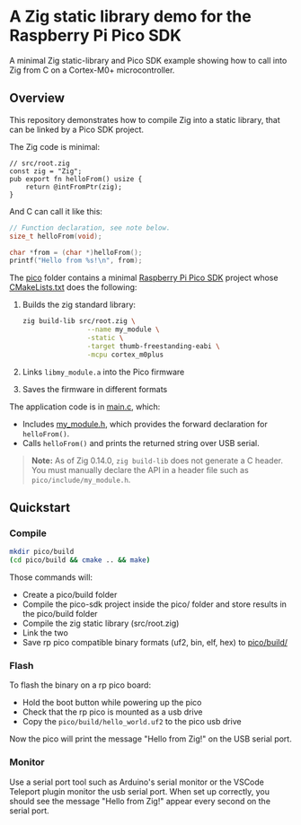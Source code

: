 
# A Zig static library demo for the Raspberry Pi Pico SDK

A minimal Zig static-library and Pico SDK example showing how to call into Zig from C on a Cortex-M0+ microcontroller.

## Overview

This repository demonstrates how to compile Zig into a static library, that can be linked by a Pico SDK project.

The Zig code is minimal:

```zig
// src/root.zig
const zig = "Zig";
pub export fn helloFrom() usize {
    return @intFromPtr(zig);
}
```

And C can call it like this:

```c
// Function declaration, see note below.
size_t helloFrom(void);

char *from = (char *)helloFrom();
printf("Hello from %s!\n", from);
```

The [pico](pico/) folder contains a minimal [Raspberry Pi Pico SDK](https://github.com/raspberrypi/pico-sdk) project whose [CMakeLists.txt](pico/CMakeLists.txt) does the following:

1. Builds the zig standard library:

    ```bash
    zig build-lib src/root.zig \
                    --name my_module \
                    -static \
                    -target thumb-freestanding-eabi \
                    -mcpu cortex_m0plus
    ```

2. Links `libmy_module.a` into the Pico firmware
3. Saves the firmware in different formats

The application code is in [main.c](pico/src/main.c), which:

- Includes [my_module.h](pico/include/my_module.h), which provides the forward declaration for `helloFrom()`.
- Calls `helloFrom()` and prints the returned string over USB serial.

> **Note:** As of Zig 0.14.0, `zig build-lib` does not generate a C header. You must manually declare the API in a header file such as `pico/include/my_module.h`.

## Quickstart

### Compile

```bash
mkdir pico/build
(cd pico/build && cmake .. && make)
```

Those commands will:

- Create a pico/build folder
- Compile the pico-sdk project inside the pico/ folder and store results in the pico/build folder
- Compile the zig static library (src/root.zig)
- Link the two
- Save rp pico compatible binary formats (uf2, bin, elf, hex) to [pico/build/](pico/build/)

### Flash

To flash the binary on a rp pico board:

- Hold the boot button while powering up the pico
- Check that the rp pico is mounted as a usb drive
- Copy the `pico/build/hello_world.uf2` to the pico usb drive

Now the pico will print the message "Hello from Zig!" on the USB serial port.

### Monitor

Use a serial port tool such as Arduino's serial monitor or the VSCode Teleport plugin monitor the usb serial port.
When set up correctly, you should see the message "Hello from Zig!" appear every second on the serial port.
